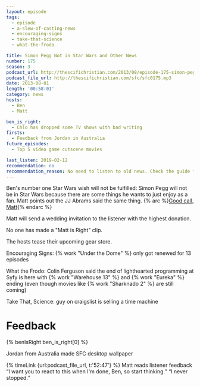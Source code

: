 ```yaml
---
layout: episode
tags:
  - episode
  - a-slew-of-casting-news
  - encouraging-signs
  - take-that-science
  - what-the-frodo

title: Simon Pegg Not in Star Wars and Other News
number: 175
season: 3
podcast_url: http://thescifichristian.com/2013/08/episode-175-simon-pegg-not-in-star-wars-and-other-news/
podcast_file_url: http://thescifichristian.com/sfc/sfc0175.mp3
date: 2013-08-01
length: '00:58:01'
category: news
hosts:
  - Ben
  - Matt

ben_is_right:
  - Chlo has dropped some TV shows with bad writing
firsts:
  - Feedback from Jordan in Australia
future_episodes:
  - Top 5 video game cutscene movies

last_listen: 2019-02-12
recommendation: no
recommendation_reason: No need to listen to old news. Check the guide for what's interesting in hindsight.
---
```

Ben's number one Star Wars wish will not be fulfilled: Simon Pegg will not be in Star Wars because there are some things he wants to just enjoy as a fan. Matt points out the JJ Abrams said the same thing. {% arc %}<a href="https://www.imdb.com/title/tt2488496/fullcredits?ref_=tt_cl_sm#cast">Good call, Matt</a>{% endarc %}

Matt will send a wedding invitation to the listener with the highest donation.

No one has made a "Matt is Right" clip.

The hosts tease their upcoming gear store. 

Encouraging Signs: {% work "Under the Dome" %} only got renewed for 13 episodes

What the Frodo: Colin Ferguson said the end of lighthearted programming at Syfy is here with {% work "Warehouse 13" %} and {% work "Eureka" %} ending (even though movies like {% work "Sharknado 2" %} are still coming)

Take That, Science: guy on craigslist is selling a time machine



# Feedback

{% benIsRight ben_is_right[0] %}

Jordan from Australia made SFC desktop wallpaper 

<div class="quote">
  {% timeLink {url:podcast_file_url, t:'52:47'} %}
  <span class="quote-context is-size-6">Matt reads listener feedback</span>
  <q class="matt">I want you to react to this when I'm done, Ben, so start thinking.</q>
  <q class="ben">I never stopped.</q>
</div>
